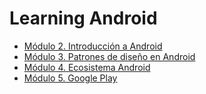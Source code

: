# Learning Android

* [Módulo 2. Introducción a Android](https://github.com/gitfrandu4/learning-android/tree/main/m2)
* [Módulo 3. Patrones de diseño en Android](https://github.com/gitfrandu4/learning-android/tree/main/m3)
* [Módulo 4. Ecosistema Android]()
* [Módulo 5. Google Play]()
